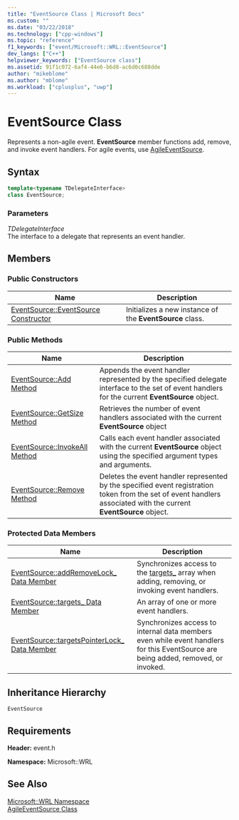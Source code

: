 ```yaml
---
title: "EventSource Class | Microsoft Docs"
ms.custom: ""
ms.date: "03/22/2018"
ms.technology: ["cpp-windows"]
ms.topic: "reference"
f1_keywords: ["event/Microsoft::WRL::EventSource"]
dev_langs: ["C++"]
helpviewer_keywords: ["EventSource class"]
ms.assetid: 91f1c072-6af4-44e6-b6d8-ac6d0c688dde
author: "mikeblome"
ms.author: "mblome"
ms.workload: ["cplusplus", "uwp"]
---
```

# EventSource Class

Represents a non-agile event. **EventSource** member functions add, remove, and invoke event handlers. For agile events, use [AgileEventSource](agileeventsource-class.md).

## Syntax

```cpp  
template<typename TDelegateInterface>  
class EventSource;  
```

### Parameters

*TDelegateInterface*  
The interface to a delegate that represents an event handler.

## Members

### Public Constructors

|Name|Description|
|----------|-----------------|
|[EventSource::EventSource Constructor](../windows/eventsource-eventsource-constructor.md)|Initializes a new instance of the **EventSource** class.|

### Public Methods

|Name|Description|
|----------|-----------------|
|[EventSource::Add Method](../windows/eventsource-add-method.md)|Appends the event handler represented by the specified delegate interface to the set of event handlers for the current **EventSource** object.|
|[EventSource::GetSize Method](../windows/eventsource-getsize-method.md)|Retrieves the number of event handlers associated with the current **EventSource** object|
|[EventSource::InvokeAll Method](../windows/eventsource-invokeall-method.md)|Calls each event handler associated with the current **EventSource** object using the specified argument types and arguments.|
|[EventSource::Remove Method](../windows/eventsource-remove-method.md)|Deletes the event handler represented by the specified event registration token from the set of event handlers associated with the current **EventSource** object.|

### Protected Data Members

|Name|Description|
|----------|-----------------|
|[EventSource::addRemoveLock_ Data Member](../windows/eventsource-addremovelock-data-member.md)|Synchronizes access to the [targets_](../windows/eventsource-targets-data-member.md) array when adding, removing, or invoking event handlers.|
|[EventSource::targets_ Data Member](../windows/eventsource-targets-data-member.md)|An array of one or more event handlers.|
|[EventSource::targetsPointerLock_ Data Member](../windows/eventsource-targetspointerlock-data-member.md)|Synchronizes access to internal data members even while event handlers for this EventSource are being added, removed, or invoked.|

## Inheritance Hierarchy

`EventSource`

## Requirements

**Header:** event.h

**Namespace:** Microsoft::WRL

## See Also

[Microsoft::WRL Namespace](../windows/microsoft-wrl-namespace.md)  
[AgileEventSource Class](agileeventsource-class.md)